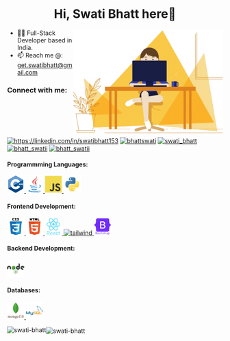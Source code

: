 <h1 align="center">Hi, Swati Bhatt here🌻</h1>
<!-- <div align="center"> <img  alt="Banner" height=200 width=1100 src="https://github.com/swati-bhatt/swati-bhatt/blob/main/banner.png"> </div> -->
<!-- <h3 align="center">A passionate frontend developer from India</h3> -->
<img align="right" alt="Coding" width="350" height="250" src="https://github.com/swati-bhatt/swati-bhatt/blob/main/giphy2.gif">


- 👨‍💻 Full-Stack Developer based in India.
- 📫 Reach me @: get.swatibhatt@gmail.com

<h3 align="left">Connect with me:</h3>
<p align="left">
<a href="https://linkedin.com/in/swatibhatt153" target="blank"><img align="center" src="https://raw.githubusercontent.com/rahuldkjain/github-profile-readme-generator/master/src/images/icons/Social/linked-in-alt.svg" alt="https://linkedin.com/in/swatibhatt153" height="30" width="40" /></a>
<a href="https://www.leetcode.com/bhattswati" target="blank"><img align="center" src="https://raw.githubusercontent.com/rahuldkjain/github-profile-readme-generator/master/src/images/icons/Social/leet-code.svg" alt="bhattswati" height="30" width="40" /></a>
<a href="https://auth.geeksforgeeks.org/user/swati_bhatt" target="blank"><img align="center" src="https://raw.githubusercontent.com/rahuldkjain/github-profile-readme-generator/master/src/images/icons/Social/geeks-for-geeks.svg" alt="swati_bhatt" height="30" width="40" /></a>
  <a href="https://twitter.com/bhatt_swatii" target="blank"><img align="center" src="https://raw.githubusercontent.com/rahuldkjain/github-profile-readme-generator/master/src/images/icons/Social/twitter.svg" alt="bhatt_swatii" height="30" width="40" /></a>
  <a href="https://instagram.com/bhatt_swatii" target="blank"><img align="center" src="https://raw.githubusercontent.com/rahuldkjain/github-profile-readme-generator/master/src/images/icons/Social/instagram.svg" alt="bhatt_swatii" height="30" width="40" /></a>
</p>

<h4 align="left">Programmming Languages: </h4>

<p align="left">
  <a href="https://www.w3schools.com/cpp/" target="_blank" rel="noreferrer"> 
    <img src="https://raw.githubusercontent.com/devicons/devicon/master/icons/cplusplus/cplusplus-original.svg" alt="cplusplus" width="40" height="40"/> </a>
   <a href="https://www.java.com" target="_blank" rel="noreferrer"> 
    <img src="https://raw.githubusercontent.com/devicons/devicon/master/icons/java/java-original.svg" alt="java" width="40" height="40"/> </a> 
   <a href="https://developer.mozilla.org/en-US/docs/Web/JavaScript" target="_blank" rel="noreferrer">
        <img src="https://raw.githubusercontent.com/devicons/devicon/master/icons/javascript/javascript-original.svg" alt="javascript" width="40" height="40"/> </a> 
   <a href="https://www.python.org" target="_blank" rel="noreferrer"> 
              <img src="https://raw.githubusercontent.com/devicons/devicon/master/icons/python/python-original.svg" alt="python" width="40" height="40"/> </a>
</p> 

  <h4 align="left">Frontend Development: </h4>
   <p>
     <a href="https://www.w3schools.com/css/" target="_blank" rel="noreferrer"> 
  <img src="https://raw.githubusercontent.com/devicons/devicon/master/icons/css3/css3-original-wordmark.svg" alt="css3" width="40" height="40"/> </a> 
  <a href="https://www.w3.org/html/" target="_blank" rel="noreferrer"> 
    <img src="https://raw.githubusercontent.com/devicons/devicon/master/icons/html5/html5-original-wordmark.svg" alt="html5" width="40" height="40"/> </a>
      <a href="https://reactjs.org/" target="_blank" rel="noreferrer"> 
                <img src="https://raw.githubusercontent.com/devicons/devicon/master/icons/react/react-original-wordmark.svg" alt="react" width="40" height="40"/> </a> 
       <a href="https://tailwindcss.com/" target="_blank" rel="noreferrer"> <img src="https://www.vectorlogo.zone/logos/tailwindcss/tailwindcss-icon.svg" alt="tailwind" width="40" height="40"/> </a>
    <a href="https://getbootstrap.com" target="_blank" rel="noreferrer"> <img src="https://raw.githubusercontent.com/devicons/devicon/master/icons/bootstrap/bootstrap-plain-wordmark.svg" alt="bootstrap" width="40" height="40"/> </a>
   </p>
   
  <h4 align="left">Backend Development: </h4>
    <p>
        <a href="https://nodejs.org" target="_blank" rel="noreferrer"> <img src="https://raw.githubusercontent.com/devicons/devicon/master/icons/nodejs/nodejs-original-wordmark.svg" alt="nodejs" width="40" height="40"/> </a> 
    </p>
    <h4 align="left">Databases: </h4>
      <p>
        <a href="https://www.mongodb.com/" target="_blank" rel="noreferrer"> 
          <img src="https://raw.githubusercontent.com/devicons/devicon/master/icons/mongodb/mongodb-original-wordmark.svg" alt="mongodb" width="40" height="40"/> </a>
          <a href="https://www.mysql.com/" target="_blank" rel="noreferrer"> 
            <img src="https://raw.githubusercontent.com/devicons/devicon/master/icons/mysql/mysql-original-wordmark.svg" alt="mysql" width="40" height="40"/> </a> 
          </p>

<p><img align="left" src="https://github-readme-stats.vercel.app/api/top-langs?username=swati-bhatt&show_icons=true&locale=en&layout=compact" alt="swati-bhatt" /></p>

<!--<p>&nbsp;<img align="center" src="https://github-readme-stats.vercel.app/api?username=swati-bhatt&show_icons=true&locale=en" alt="swati-bhatt" /></p>-->

<p><img align="center" src="https://github-readme-streak-stats.herokuapp.com/?user=swati-bhatt&" alt="swati-bhatt" /></p>
